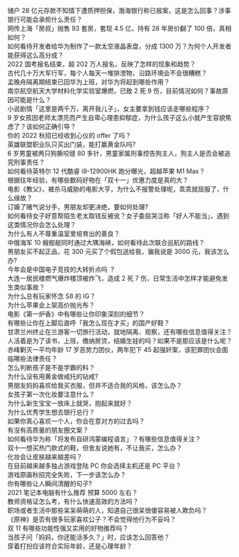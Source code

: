 储户 28 亿元存款不知情下遭质押担保，渤海银行称已报案，这是怎么回事？涉事银行可能会承担什么责任？  
网传上海「房叔」抛售 93 套房，套现 4.5 亿，持有 28 年房价翻了 100 倍，真相如何？  
如何看待开发者给华为制作了一款太空液晶表盘，分成 1300 万？为何个人开发者能获得这么高分成？  
2022 国考报名结束，超 202 万人报名，反映了怎样的现象和趋势？  
古代几十万大军行军，每个人每天一堆排泄物，沿路环境会不会很糟糕？  
孟晚舟隔离期结束已回华为上班，对华为将起到哪些作用？  
南京航空航天大学材料化学实验室爆燃，已致 2 死 9 伤，目前情况如何？事故原因可能是什么？  
小说剧情「这里是两千万，离开我儿子」，女主要拿到钱应该走哪些程序？  
9 岁女孩因老师太漂亮而产生自卑心理患抑郁症，为什么孩子这么小就产生容貌焦虑了？该如何正确引导？  
你的 2022 秋招已经收到心仪的 offer 了吗？  
英雄联盟职业队只买出门装，能打赢黄金队吗?  
6 岁男童被两只狗撕咬缝 80 多针，男童家属刑事控告狗主人，狗主人是否会被追究刑事责任？  
如何看待英特尔 12 代酷睿 i9-12900HK 跑分曝光，超越苹果 M1 Max？  
根据往年经验，有哪些数码好物在「双十一」优惠力度是真的大？  
电影《教父》，被杀马威胁的电影大亨，为什么不报警处理呢，乖乖就屈服了，什么缘故？  
订婚了赌气说分手，男朋友却更决绝，要如何处理?  
如何看待女子好意帮陌生老太取钱反被讹？女子委屈哭泣称「好人不能当」，遇到这类情况你会怎么处理？  
为什么有人不尊重温室里培育出的善良？  
中俄海军 10 艘舰艇同时通过大隅海峡，如何看待此次联合巡航的路线？  
男朋友买不起正品，花 300 元买了个假包送给我，骗我说是 3000 元，我该怎么办?  
今年会是中国电子竞技的大转折点吗 ？  
大连一居民楼燃气爆炸楼顶被炸飞，造成 2 死 7 伤，日常生活中怎样才能避免发生类似事故？  
为什么总有玩家怀念 S8 的 IG？  
为什么苹果会上架高价抛光布？  
电影《第一炉香》中有哪些让你印象深刻的细节？  
有哪些让你在上脚后直呼「我怎么现在才买」的国产好鞋？  
甘肃兰州终止在兰游客一切旅行活动，就地隔离、观察，还有哪些信息值得关注？  
人活着是为了读书，上班，缴纳房贷，结婚生娃的吗？如果不是那应该是什么呢？  
赤峰剿灭一平均年龄 17 岁恶势力团伙，两年犯下 45 起强奸案，该犯罪团伙会面临哪些法律责任？  
怎么判断孩子是不是学霸的料？  
为什么没有用黄金做戒托的钻戒?  
男朋友妈妈喜欢给我买衣服，但并不适合我的风格，该怎么办？  
女孩子第一次化妆要注意什么？  
为什么新生宝宝一放床上就哭，抱起来就好？  
为什么优秀学生想去银行总行？  
如果你真心喜欢一个人，你会在意对方的过去吗？  
有没有高质量的朋友圈文案？  
如何看待华为称「将发布自研鸿蒙编程语言」？有哪些信息值得关注？  
双十一想买热门款式的鞋，但舍友说她有，不让我买，怎么办？  
化妆会让皮肤越来越差吗？  
在目前越来越多独占游戏登陆 PC 你会选择主机还是 PC 平台？  
游戏原画秋招完全失败，下一步该怎么办？  
你有哪些让人瞬间清醒的句子?  
2021 笔记本电脑有什么推荐 预算 5000 左右？  
教师资格证怎么考，有什么快速高效的方法吗？  
职场或者生活中那些呆呆萌萌的人，知道自己很呆很傻容易被人欺负吗？  
《原神》是否有很多玩家喜欢公子？不会觉得他行为不妥吗？  
双 11 有哪些功能性强又实用的好物推荐吗？  
当孩子问「妈妈，你还能活多久？」时，应该怎么回答他？  
穿着打扮应该符合实际年龄，还是心理年龄？  
